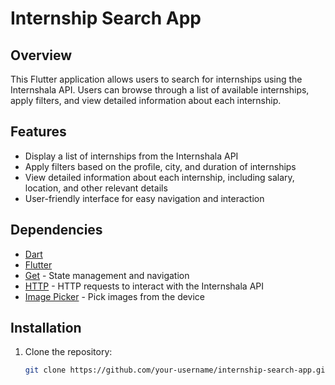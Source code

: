 # Internship Search App

## Overview

This Flutter application allows users to search for internships using the Internshala API. Users can browse through a list of available internships, apply filters, and view detailed information about each internship.

## Features

- Display a list of internships from the Internshala API
- Apply filters based on the profile, city, and duration of internships
- View detailed information about each internship, including salary, location, and other relevant details
- User-friendly interface for easy navigation and interaction

## Dependencies

- [Dart](https://dart.dev/)
- [Flutter](https://flutter.dev/)
- [Get](https://pub.dev/packages/get) - State management and navigation
- [HTTP](https://pub.dev/packages/http) - HTTP requests to interact with the Internshala API
- [Image Picker](https://pub.dev/packages/image_picker) - Pick images from the device

## Installation

1. Clone the repository:

   ```bash
   git clone https://github.com/your-username/internship-search-app.git
